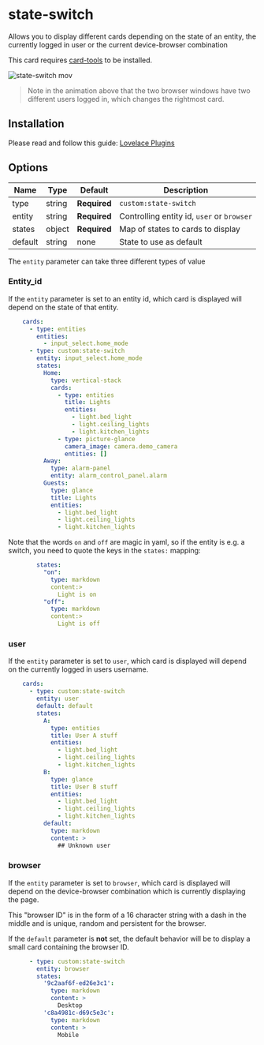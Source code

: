 state-switch
============

Allows you to display different cards depending on the state of an entity, the currently logged in user or the current device-browser combination

This card requires [card-tools](https://github.com/thomasloven/lovelace-card-tools) to be installed.

![state-switch mov](https://user-images.githubusercontent.com/1299821/48923691-05479700-eeb1-11e8-8c8b-91ea14cfecf1.gif)

> Note in the animation above that the two browser windows have two different users logged in, which changes the rightmost card.

## Installation

Please read and follow this guide: [Lovelace Plugins](https://github.com/thomasloven/hass-config/wiki/Lovelace-Plugins)

## Options

| Name | Type | Default | Description
| ---- | ---- | ------- | -----------
| type | string | **Required** | `custom:state-switch`
| entity | string | **Required** | Controlling entity id, `user` or `browser`
| states | object | **Required** | Map of states to cards to display
| default | string | none | State to use as default

The `entity` parameter can take three different types of value

### Entity\_id
If the `entity` parameter is set to an entity id, which card is displayed will depend on the state of that entity.

```yaml
    cards:
      - type: entities
        entities:
          - input_select.home_mode
      - type: custom:state-switch
        entity: input_select.home_mode
        states:
          Home:
            type: vertical-stack
            cards:
              - type: entities
                title: Lights
                entities:
                  - light.bed_light
                  - light.ceiling_lights
                  - light.kitchen_lights
              - type: picture-glance
                camera_image: camera.demo_camera
                entities: []
          Away:
            type: alarm-panel
            entity: alarm_control_panel.alarm
          Guests:
            type: glance
            title: Lights
            entities:
              - light.bed_light
              - light.ceiling_lights
              - light.kitchen_lights
```

Note that the words `on` and `off` are magic in yaml, so if the entity is e.g. a switch, you need to quote the keys in the `states:` mapping:

```yaml
        states:
          "on":
            type: markdown
            content:>
              Light is on
          "off":
            type: markdown
            content:>
              Light is off
```

### user
If the `entity` parameter is set to `user`, which card is displayed will depend on the currently logged in users username.

```yaml
    cards:
      - type: custom:state-switch
        entity: user
        default: default
        states:
          A:
            type: entities
            title: User A stuff
            entities:
              - light.bed_light
              - light.ceiling_lights
              - light.kitchen_lights
          B:
            type: glance
            title: User B stuff
            entities:
              - light.bed_light
              - light.ceiling_lights
              - light.kitchen_lights
          default:
            type: markdown
            content: >
              ## Unknown user
```

### browser
If the `entity` parameter is set to `browser`, which card is displayed will depend on the device-browser combination which is currently displaying the page.

This "browser ID" is in the form of a 16 character string with a dash in the middle and is unique, random and persistent for the browser.

If the `default` parameter is **not** set, the default behavior will be to display a small card containing the browser ID.

```yaml
      - type: custom:state-switch
        entity: browser
        states:
          '9c2aaf6f-ed26e3c1':
            type: markdown
            content: >
              Desktop
          'c8a4981c-d69c5e3c':
            type: markdown
            content: >
              Mobile
```
